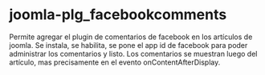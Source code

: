 # joomla-plg_facebookcomments
Permite agregar el plugin de comentarios de facebook en los artículos de joomla. Se instala, se habilita, se pone el app id de facebook para poder administrar los comentarios y listo. Los comentarios se muestran luego del artículo, mas precisamente en el evento onContentAfterDisplay.

